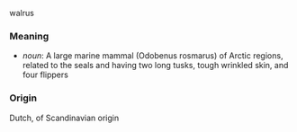 walrus
### Meaning
+ _noun_: A large marine mammal (Odobenus rosmarus) of Arctic regions, related to the seals and having two long tusks, tough wrinkled skin, and four flippers

### Origin

Dutch, of Scandinavian origin

